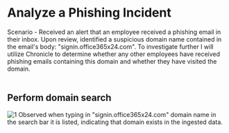<h1>Analyze a Phishing Incident</h1>

Scenario - Received an alert that an employee received a phishing email in their inbox. Upon review, identified a suspicious domain name contained in the email's body:  "signin.office365x24.com". To investigate further I will utilize Chronicle to determine whether any other employees have received phishing emails containing this domain and whether they have visited the domain. 
<br/>
<br/>

<h2>Perform domain search</h2>
<img src="https://i.imgur.com/2KSovJy.png" alt="1"/>
Observed when typing in "signin.office365x24.com" domain name in the search bar it is listed, indicating that domain exists in the ingested data. 
